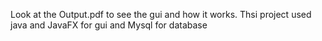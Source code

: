 Look at the Output.pdf to see the gui and how it works. Thsi project used java and JavaFX for gui and Mysql for database

